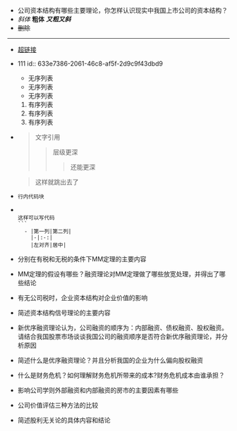 - 公司资本结构有哪些主要理论，你怎样认识现实中我国上市公司的资本结构？
- *斜体*  **粗体**  ***又粗又斜***
- ~~删除~~
- ---
- [超链接](https://www.baidu.com)
- 111
  id:: 633e7386-2061-46c8-af5f-2d9c9f43dbd9
  *  无序列表
  * 无序列表
  * 无序列表
  1. 有序列表
  2. 有序列表
  3. 有序列表
- > 文字引用
  >> 层级更深
  >>> 还能更深
  
  > 这样就跳出去了
- `行内代码块`
- ````
  
  这样可以写代码
  ```
	- |第一列|第二列|
	  |-|:-:|
	  |左对齐|居中|
- 分别在有税和无税的条件下MM定理的主要内容
- MM定理的假设有哪些？融资理论对MM定理做了哪些放宽处理，并得出了哪些结论
- 有无公司税时，企业资本结构对企业价值的影响
- 简述资本结构信号理论的主要内容
- 新优序融资理论认为，公司融资的顺序为：内部融资、债权融资、股权融资。请结合我国股票市场谈谈我国公司的融资顺序是否符合新优序融资理论，并分析原因
- 简述什么是优序融资理论？并且分析我国的企业为什么偏向股权融资
- 什么是财务危机？如何理解财务危机所带来的成本?财务危机成本由谁承担？
- 影响公司学则外部融资和内部融资的房市的主要因素有哪些
- 公司价值评估三种方法的比较
- 简述股利无关论的具体内容和结论
